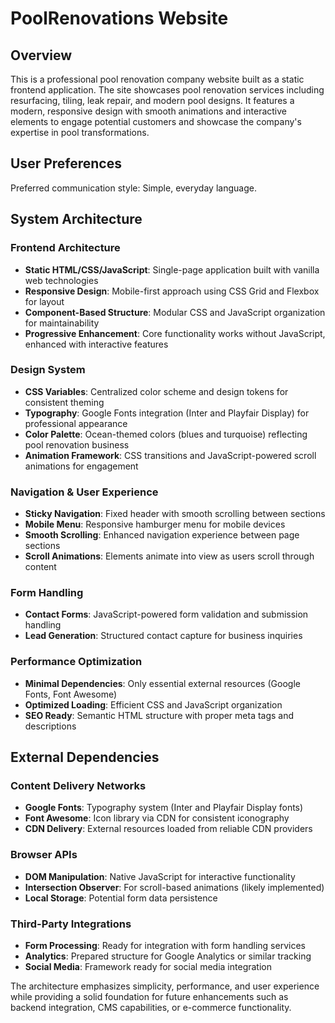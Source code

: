 # PoolRenovations Website

## Overview

This is a professional pool renovation company website built as a static frontend application. The site showcases pool renovation services including resurfacing, tiling, leak repair, and modern pool designs. It features a modern, responsive design with smooth animations and interactive elements to engage potential customers and showcase the company's expertise in pool transformations.

## User Preferences

Preferred communication style: Simple, everyday language.

## System Architecture

### Frontend Architecture
- **Static HTML/CSS/JavaScript**: Single-page application built with vanilla web technologies
- **Responsive Design**: Mobile-first approach using CSS Grid and Flexbox for layout
- **Component-Based Structure**: Modular CSS and JavaScript organization for maintainability
- **Progressive Enhancement**: Core functionality works without JavaScript, enhanced with interactive features

### Design System
- **CSS Variables**: Centralized color scheme and design tokens for consistent theming
- **Typography**: Google Fonts integration (Inter and Playfair Display) for professional appearance
- **Color Palette**: Ocean-themed colors (blues and turquoise) reflecting pool renovation business
- **Animation Framework**: CSS transitions and JavaScript-powered scroll animations for engagement

### Navigation & User Experience
- **Sticky Navigation**: Fixed header with smooth scrolling between sections
- **Mobile Menu**: Responsive hamburger menu for mobile devices
- **Smooth Scrolling**: Enhanced navigation experience between page sections
- **Scroll Animations**: Elements animate into view as users scroll through content

### Form Handling
- **Contact Forms**: JavaScript-powered form validation and submission handling
- **Lead Generation**: Structured contact capture for business inquiries

### Performance Optimization
- **Minimal Dependencies**: Only essential external resources (Google Fonts, Font Awesome)
- **Optimized Loading**: Efficient CSS and JavaScript organization
- **SEO Ready**: Semantic HTML structure with proper meta tags and descriptions

## External Dependencies

### Content Delivery Networks
- **Google Fonts**: Typography system (Inter and Playfair Display fonts)
- **Font Awesome**: Icon library via CDN for consistent iconography
- **CDN Delivery**: External resources loaded from reliable CDN providers

### Browser APIs
- **DOM Manipulation**: Native JavaScript for interactive functionality
- **Intersection Observer**: For scroll-based animations (likely implemented)
- **Local Storage**: Potential form data persistence

### Third-Party Integrations
- **Form Processing**: Ready for integration with form handling services
- **Analytics**: Prepared structure for Google Analytics or similar tracking
- **Social Media**: Framework ready for social media integration

The architecture emphasizes simplicity, performance, and user experience while providing a solid foundation for future enhancements such as backend integration, CMS capabilities, or e-commerce functionality.